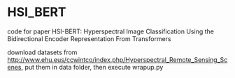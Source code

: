 # HSI_BERT

code for paper HSI-BERT: Hyperspectral Image Classification Using the Bidirectional Encoder Representation From Transformers

download datasets from http://www.ehu.eus/ccwintco/index.php/Hyperspectral_Remote_Sensing_Scenes, put them in data folder, then execute wrapup.py
